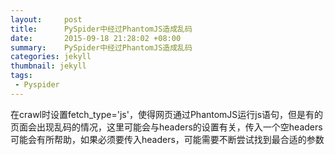 ```yaml
---
layout:     post
title:		PySpider中经过PhantomJS造成乱码
date:       2015-09-18 21:28:02 +08:00
summary:    PySpider中经过PhantomJS造成乱码
categories: jekyll
thumbnail: jekyll
tags:
 - Pyspider
---
```


在crawl时设置fetch_type='js'，使得网页通过PhantomJS运行js语句，但是有的页面会出现乱码的情况，这里可能会与headers的设置有关，传入一个空headers可能会有所帮助，如果必须要传入headers，可能需要不断尝试找到最合适的参数
